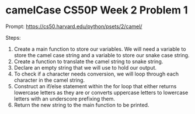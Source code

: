 # camelCase CS50P Week 2 Problem 1

Prompt:
https://cs50.harvard.edu/python/psets/2/camel/

Steps:
1) Create a main function to store our variables. We will need a variable to store the camel case string and a variable to store our snake case string.
2) Create a function to translate the camel string to snake string.
3) Declare an empty string that we will use to hold our output.
4) To check if a character needs conversion, we will loop through each character in the camel string. 
5) Construct an if/else statement within the for loop that either returns lowercase letters as they are or converts uppercase letters to lowercase letters with an underscore prefixing them.
6) Return the new string to the main function to be printed.
